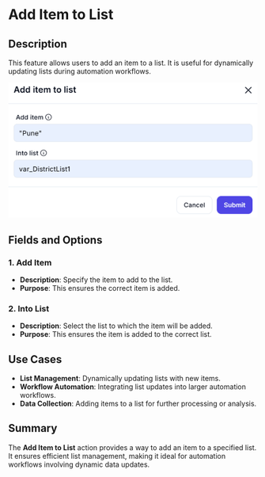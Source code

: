 # Add Item to List  

## Description

This feature allows users to add an item to a list. It is useful for dynamically updating lists during automation workflows.  

![Add Item to List](../../assests/workflow-logics/assests%20variable/add-item-to-list-1.png)  

## Fields and Options  

### 1. **Add Item**

- **Description**: Specify the item to add to the list.  
- **Purpose**: This ensures the correct item is added.  

### 2. **Into List**

- **Description**: Select the list to which the item will be added.  
- **Purpose**: This ensures the item is added to the correct list.  

## Use Cases

- **List Management**: Dynamically updating lists with new items.  
- **Workflow Automation**: Integrating list updates into larger automation workflows.  
- **Data Collection**: Adding items to a list for further processing or analysis.  

## Summary

The **Add Item to List** action provides a way to add an item to a specified list. It ensures efficient list management, making it ideal for automation workflows involving dynamic data updates.
